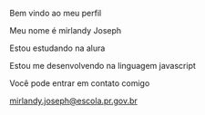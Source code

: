 Bem vindo ao meu perfil

Meu nome é mirlandy Joseph

Estou estudando na alura

Estou me desenvolvendo na linguagem javascript

Você pode entrar em contato comigo

mirlandy.joseph@escola.pr.gov.br
